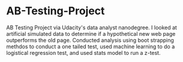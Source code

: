# AB-Testing-Project

AB Testing Project via Udacity's data analyst nanodegree. I looked at artificial simulated data to determine if a
hypothetical new web page outperforms the old page. Conducted analysis using boot strapping methdos to conduct a one tailed test,
used machine learning to do a logistical regression test, and used stats model to run a z-test.
